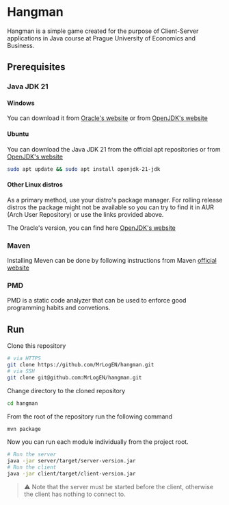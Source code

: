 # Hangman

Hangman is a simple game created for the purpose of Client-Server applications in Java course at Prague University
of Economics and Business.
## Prerequisites
### Java JDK 21 
#### Windows
You can download it from [Oracle's website](https://www.oracle.com/java/technologies/downloads/#jdk21-windows)
or from [OpenJDK's website](https://jdk.java.net/java-se-ri/21)

#### Ubuntu
You can download the Java JDK 21 from the official apt repositories or from [OpenJDK's website](https://jdk.java.net/java-se-ri/21)
```bash
sudo apt update && sudo apt install openjdk-21-jdk
```
#### Other Linux distros
As a primary method, use your distro's package manager. For rolling release distros the package might not be available
so you can try to find it in AUR (Arch User Repository) or use the links provided above.


The Oracle's version, you can find here [OpenJDK's website](https://www.oracle.com/java/technologies/downloads/#jdk21-linux)

### Maven
Installing Meven can be done by following instructions from Maven [official website](https://maven.apache.org/install.html)

### PMD
PMD is a static code analyzer that can be used to enforce good programming habits and convetions.

## Run
Clone this repository
```bash
# via HTTPS
git clone https://github.com/MrLogEN/hangman.git
# via SSH
git clone git@github.com:MrLogEN/hangman.git
```

Change directory to the cloned repository
```bash
cd hangman
```
From the root of the repository run the following command
```bash
mvn package
```
Now you can run each module individually from the project root.
```bash
# Run the server
java -jar server/target/server-version.jar
# Run the client
java -jar client/target/client-version.jar
```
> ⚠️ Note that the server must be started before the client, otherwise the client has nothing to connect to.
